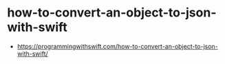 # how-to-convert-an-object-to-json-with-swift

- https://programmingwithswift.com/how-to-convert-an-object-to-json-with-swift/
